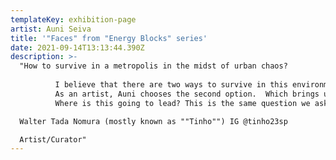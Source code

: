 ```yaml
---
templateKey: exhibition-page
artist: Auni Seiva
title: '"Faces" from "Energy Blocks" series'
date: 2021-09-14T13:13:44.390Z
description: >-
  "How to survive in a metropolis in the midst of urban chaos?
          
          I believe that there are two ways to survive in this environment: Being part of a system created for this purpose or not being part of this system.        
          As an artist, Auni chooses the second option.  Which brings us to another question: How to survive in this environment without surrendering to this system? I think the first step is to have faith.  And she has a lot of it.  Adept of the quantum thought of the materialization of thoughts and the creation of her own reality in a multiverse of possibilities, she goes searching for her treasures in the midst of urban chaos, collecting and gathering them.  Transforming them into objects of power, trophies, symbols that she displays as a surviving warrior in a dystopian world.  Like Augusto de Campos, she transforms garbage into luxury and her fantasy into reality. And it is with this background that she enters the virtual universe.  The metaverses, the internet, the cryptocurrencies, the digital world. In this universe where everything is possible, her faith has no limits.  And within the unlimited, she goes on creating her own universe.  Her path is still young and her exploration is still beginning.  But as a survivor of São Paulo's urban chaos, she is exploring and adapting to this new environment without fear and with a lot of joy. Her objects gain life, gain a function, multiply, and are agglutinated with her own body, which now also becomes a work of art. 
          Where is this going to lead? This is the same question we ask ourselves when we are faced with this new multiverse of possibilities that every day becomes more real among our species.  The digital world. The cryptocurrencies. NFT.

  Walter Tada Nomura (mostly known as ""Tinho"") IG @tinho23sp

  Artist/Curator"
---
```

